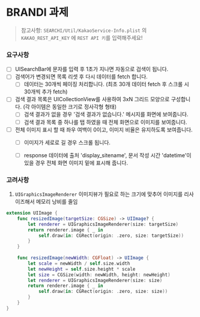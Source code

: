 # BRANDI 과제

> 참고사항: `SEARCHI/Util/KakaoService-Info.plist` 의 `KAKAO_REST_API_KEY` 에 `REST API 키`를 입력해주세요!



### 요구사항

- [ ] UISearchBar에 문자를 입력 후 1초가 지나면 자동으로 검색이 됩니다.
- [ ] 검색어가 변경되면 목록 리셋 후 다시 데이터를 fetch 합니다.
  - [ ] 데이터는 30개씩 페이징 처리합니다. (최초 30개 데이터 fetch 후 스크롤 시 30개씩 추가 fetch)
- [ ] 검색 결과 목록은 UICollectionView를 사용하여 3xN 그리드 모양으로 구성합니다. (각 아이템은 동일한 크기로 정사각형 형태) 
  - [ ] 검색 결과가 없을 경우 '검색 결과가 없습니다.' 메시지를 화면에 보여줍니다.  
  - [ ] 검색 결과 목록 중 하나를 탭 하였을 때 전체 화면으로 이미지를 보여줍니다. 
- [ ] 전체 이미지 표시 할 때 좌우 여백이 0이고, 이미지 비율은 유지하도록 보여줍니다.
  - [ ] 이미지가 세로로 길 경우 스크롤 됩니다. 
  - [ ] response 데이터에 출처 'display_sitename', 문서 작성 시간 'datetime'이 있을 경우 전체 화면 이미지 밑에 표시해 줍니다.



### 고려사항



1. `UIGraphicsImageRenderer`
이미지뷰가 필요로 하는 크기에 맞추어 이미지를 리사이즈해서 메모리 낭비를 줄임

```swift
extension UIImage {
    func resizedImage(targetSize: CGSize) -> UIImage? {
        let renderer = UIGraphicsImageRenderer(size: targetSize)
        return renderer.image { _ in
            self.draw(in: CGRect(origin: .zero, size: targetSize))
        }
    }
    
    func resizedImage(newWidth: CGFloat) -> UIImage {
        let scale = newWidth / self.size.width
        let newHeight = self.size.height * scale
        let size = CGSize(width: newWidth, height: newHeight)
        let renderer = UIGraphicsImageRenderer(size: size)
        return renderer.image { _ in
            self.draw(in: CGRect(origin: .zero, size: size))
        }
    }
}
```

